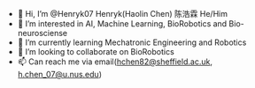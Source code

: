 - 👋 Hi, I’m @Henryk07 Henryk(Haolin Chen) 陈浩霖 He/Him
- 👀 I’m interested in AI, Machine Learning, BioRobotics and Bio-neurosciense
- 🌱 I’m currently learning Mechatronic Engineering and Robotics
- 💞️ I’m looking to collaborate on BioRobotics
- 📫 Can reach me via email(hchen82@sheffield.ac.uk, h.chen_07@u.nus.edu)

<!---
Henryk07/Henryk07 is a ✨ special ✨ repository because its `README.md` (this file) appears on your GitHub profile.
You can click the Preview link to take a look at your changes.
--->
